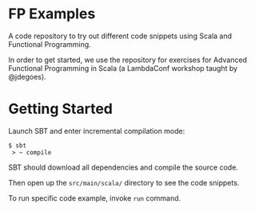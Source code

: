 # FP Examples

A code repository to try out different code snippets using Scala and Functional Programming.

In order to get started, we use the repository for exercises for Advanced Functional Programming in
Scala (a LambdaConf workshop taught by @jdegoes).

# Getting Started

Launch SBT and enter incremental compilation mode:

```
$ sbt
 > ~ compile
```

SBT should download all dependencies and compile the source code.

Then open up the `src/main/scala/` directory to see the code snippets.

To run specific code example, invoke `run` command.  
